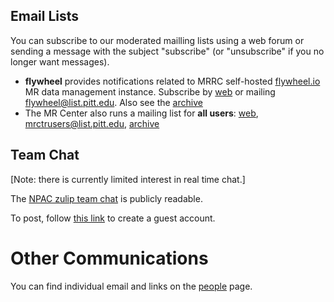 ## Email Lists
You can subscribe to our moderated mailling lists using a web forum or sending a message with the subject "subscribe" (or "unsubscribe" if you no longer want messages).

  * **flywheel** provides notifications related to MRRC self-hosted [flywheel.io](https://flywheel.io) MR data management instance.
   Subscribe by [web](https://list.pitt.edu/mailman/listinfo/flywheel) or mailing [flywheel@list.pitt.edu](mailto:flywheel@list.pitt.edu?subject=subscribe). Also see the [archive](https://list.pitt.edu/mailman/private/flywheel/)
  * The MR Center also runs a mailing list for **all users**: [web](https://list.pitt.edu/mailman/listinfo/mrctrusers), [mrctrusers@list.pitt.edu](mailto:mrctrusers@list.pitt.edu?subject=subscribe), [archive](https://list.pitt.edu/mailman/private/mrctrusers/)

<!-- * R2Prime, neuromalnin -->

## Team Chat

[Note: there is currently limited interest in real time chat.]

The [NPAC zulip team chat](//npac.zulipchat.com) is publicly readable.

To post, follow [this link](https://npac.zulipchat.com/join/mmbsnoj5zsrjfrfcxkdmxqdl/) to create a guest account.

# Other Communications
You can find individual email and links on the [people](people.md) page.

